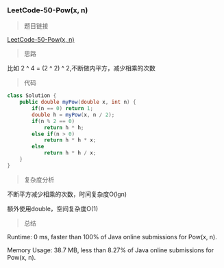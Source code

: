 ### LeetCode-50-Pow(x, n)

> 题目链接

[LeetCode-50-Pow(x, n)](https://leetcode.com/problems/powx-n/)

> 思路

比如 2 ^ 4 = (2 ^ 2) ^ 2,不断做内平方，减少相乘的次数

> 代码

```java
class Solution {
    public double myPow(double x, int n) {
        if(n == 0) return 1;
        double h = myPow(x, n / 2);
        if(n % 2 == 0)
            return h * h;
        else if(n > 0)
            return h * h * x;
        else
            return h * h / x;
    }
}
```

> 复杂度分析

不断平方减少相乘的次数，时间复杂度O(lgn)

额外使用double，空间复杂度O(1)

> 总结

Runtime: 0 ms, faster than 100% of Java online submissions for Pow(x, n).

Memory Usage: 38.7 MB, less than 8.27% of Java online submissions for Pow(x, n).
